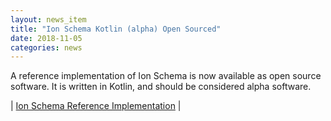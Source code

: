 ```yaml
---
layout: news_item
title: "Ion Schema Kotlin (alpha) Open Sourced"
date: 2018-11-05
categories: news
---
```

A reference implementation of Ion Schema is now available as open source software.  It is written in Kotlin, and should be considered alpha software.

| [Ion Schema Reference Implementation](https://github.com/amzn/ion-schema-kotlin) |

